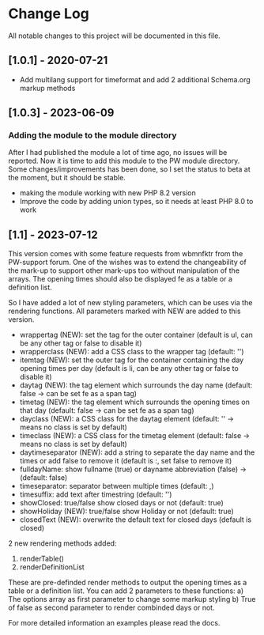 # Change Log
All notable changes to this project will be documented in this file.

## [1.0.1] - 2020-07-21

- Add multilang support for timeformat and add 2 additional Schema.org markup methods 

## [1.0.3] - 2023-06-09

### Adding the module to the module directory
After I had published the module a lot of time ago, no issues will be reported. Now it is time to add this module
to the PW module directory. Some changes/improvements has been done, so I set the status to beta at the moment, but it
should be stable.

- making the module working with new PHP 8.2 version
- Improve the code by adding union types, so it needs at least PHP 8.0 to work

## [1.1] - 2023-07-12
This version comes with some feature requests from wbmnfktr from the PW-support forum. One of the wishes was 
to extend the changeability of the mark-up to support other mark-ups too without manipulation of the arrays.
The opening times should also be displayed fe as a table or a definition list.

So I have added a lot of new styling parameters, which can be uses via the rendering functions. All parameters
marked with NEW are added to this version.

* wrappertag (NEW): set the tag for the outer container (default is ul, can be any other tag or false to disable it)
* wrapperclass (NEW): add a CSS class to the wrapper tag (default: '')
* itemtag (NEW): set the outer tag for the container containing the day opening times per day (default is li, can be any other
tag or false to disable it)
* daytag (NEW): the tag element which surrounds the day name (default: false -> can be set fe as a span tag)
* timetag (NEW): the tag element which surrounds the opening times on that day (default: false -> can be set fe as a span tag)
* dayclass (NEW): a CSS class  for the daytag element (default: '' -> means no class is set by default)
* timeclass (NEW): a CSS class  for the timetag element (default: false -> means no class is set by default)
* daytimeseparator (NEW): add a string to separate the day name and the times or add false to remove it (default is :, set false to remove it)
* fulldayName: show fullname (true) or dayname abbreviation (false) -> (default: false)
* timeseparator: separator between multiple times (default: ,)
* timesuffix: add text after timestring (default: '')
* showClosed: true/false show closed days or not (default: true)
* showHoliday (NEW): true/false show Holiday or not (default: true)
* closedText (NEW): overwrite the default text for closed days (default is closed)

2 new rendering methods added:

1) renderTable()
2) renderDefinitionList

These are pre-definded render methods to output the opening times as a table or a definition list.
You can add 2 parameters to these functions: 
a) The options array as first parameter to change some markup styling
b) True of false as second parameter to render combinded days or not.

For more detailed information an examples please read the docs.
